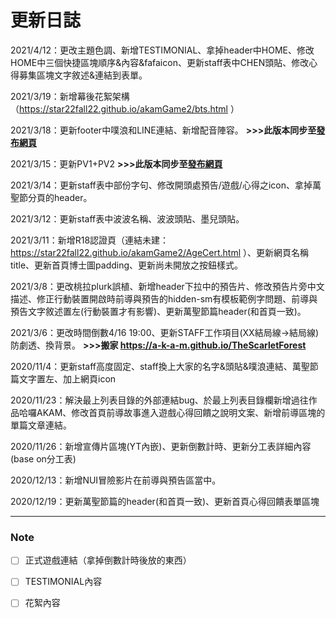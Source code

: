 # 更新日誌

2021/4/12：更改主題色調、新增TESTIMONIAL、拿掉header中HOME、修改HOME中三個快捷區塊順序&內容&fafaicon、更新staff表中CHEN頭貼、修改心得募集區塊文字敘述&連結到表單。

2021/3/19：新增幕後花絮架構（https://star22fall22.github.io/akamGame2/bts.html ）

2021/3/18：更新footer中噗浪和LINE連結、新增配音陣容。 **>>>此版本同步至[發布網頁](https://a-k-a-m.github.io/TheScarletForest)**

2021/3/15：更新PV1+PV2 **>>>此版本同步至[發布網頁](https://a-k-a-m.github.io/TheScarletForest)**

2021/3/14：更新staff表中部份字句、修改開頭處預告/遊戲/心得之icon、拿掉萬聖節分頁的header。

2021/3/12：更新staff表中波波名稱、波波頭貼、墨兒頭貼。

2021/3/11：新增R18認證頁（連結未建：https://star22fall22.github.io/akamGame2/AgeCert.html ）、更新網頁名稱title、更新首頁博士圖padding、更新尚未開放之按鈕樣式。

2021/3/8：更改桃拉plurk誤植、新增header下拉中的預告片、修改預告片旁中文描述、修正行動裝置開啟時前導與預告的hidden-sm有模板範例字問題、前導與預告文字敘述置左(行動裝置才有影響)、更新萬聖節篇header(和首頁一致)。

2021/3/6：更改時間倒數4/16 19:00、更新STAFF工作項目(XX結局線->結局線)防劇透、換背景。 **>>>搬家 https://a-k-a-m.github.io/TheScarletForest**

2020/11/4：更新staff高度固定、staff換上大家的名字&頭貼&噗浪連結、萬聖節篇文字置左、加上網頁icon

2020/11/23：解決最上列表目錄的外部連結bug、於最上列表目錄欄新增過往作品哈囉AKAM、修改首頁前導故事進入遊戲心得回饋之說明文案、新增前導區塊的單篇文章連結。

2020/11/26：新增宣傳片區塊(YT內嵌)、更新倒數計時、更新分工表詳細內容(base on分工表)

2020/12/13：新增NUI冒險影片在前導與預告區當中。

2020/12/19：更新萬聖節篇的header(和首頁一致)、更新首頁心得回饋表單區塊


---

### Note

- [ ] 正式遊戲連結（拿掉倒數計時後放的東西）
- [ ] TESTIMONIAL內容
- [ ] 花絮內容



